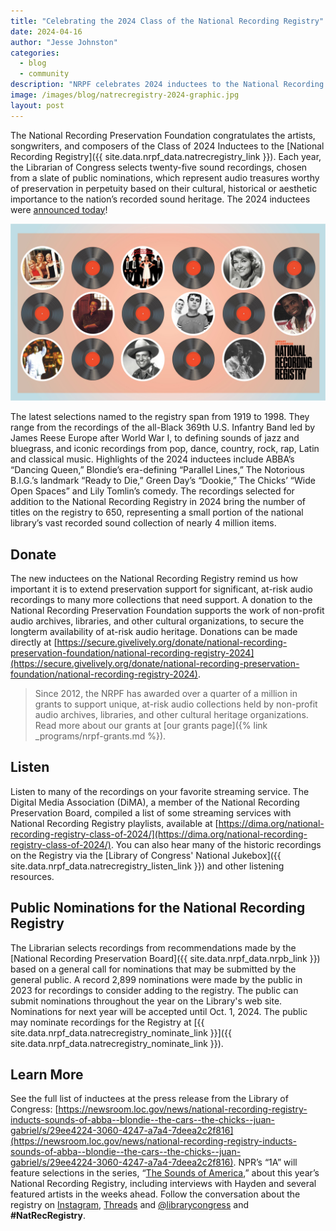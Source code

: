 ```yaml
---
title: "Celebrating the 2024 Class of the National Recording Registry"
date: 2024-04-16
author: "Jesse Johnston"
categories: 
  - blog
  - community
description: "NRPF celebrates 2024 inductees to the National Recording Registry. The Librarian of Congress, Carla Hayden, has announced the selection of 25 additions to the registry, chosen for their signifance to the cultural, historical, or aesthetic importance to the nation's recorded sound heritage."
image: /images/blog/natrecregistry-2024-graphic.jpg
layout: post
---
```


The National Recording Preservation Foundation congratulates
the artists, songwriters, and composers of the Class of 2024 Inductees
to the [National Recording Registry]({{ site.data.nrpf_data.natrecregistry_link }}).
Each year, the Librarian of Congress selects twenty-five sound recordings,
chosen from a slate of public nominations, which represent audio treasures
worthy of preservation in perpetuity based on their cultural, historical or aesthetic
importance to the nation’s recorded sound heritage.
The 2024 inductees were [announced today](https://newsroom.loc.gov/news/national-recording-registry-inducts-sounds-of-abba--blondie--the-cars--the-chicks--juan-gabriel/s/29ee4224-3060-4247-a7a4-7deea2c2f816)!

![National Recording Registry 2024 Inductees Announced. Press graphic by the Library of Congress.](/images/blog/natrecregistry-2024-graphic.jpg)

The latest selections named to the registry span from 1919 to 1998. They range from
the recordings of the all-Black 369th U.S. Infantry Band led by James Reese Europe
after World War I, to defining sounds of jazz and bluegrass, and iconic recordings from
pop, dance, country, rock, rap, Latin and classical music.
Highlights of the 2024 inductees include ABBA’s “Dancing Queen,”
Blondie’s era-defining “Parallel Lines,” The Notorious B.I.G.’s
landmark “Ready to Die,” Green Day’s “Dookie,” The Chicks’ “Wide Open Spaces” and
Lily Tomlin’s comedy.
The recordings selected for addition to the National Recording Registry in 2024
bring the number of titles on the registry to 650,
representing a small portion of the national library’s vast recorded
sound collection of nearly 4 million items.

## Donate

The new inductees on the National Recording Registry remind us
how important it is to extend preservation support for significant, at-risk
audio recordings to many more collections that need support.
A donation to the National Recording Preservation Foundation supports the work of non-profit audio archives, libraries, and other cultural organizations, to secure the longterm availability of at-risk audio heritage. Donations can be made directly at [https://secure.givelively.org/donate/national-recording-preservation-foundation/national-recording-registry-2024](https://secure.givelively.org/donate/national-recording-preservation-foundation/national-recording-registry-2024).

> Since 2012, the NRPF has awarded over a quarter of a million in grants
> to support unique, at-risk audio collections held by non-profit
> audio archives, libraries, and other cultural heritage organizations.
> Read more about our grants at [our grants page]({% link _programs/nrpf-grants.md %}).

## Listen

Listen to many of the recordings on your favorite streaming service.
The Digital Media Association (DiMA), a member of the National Recording Preservation Board, compiled a list
of some streaming services with National Recording Registry playlists, available at
[https://dima.org/national-recording-registry-class-of-2024/](https://dima.org/national-recording-registry-class-of-2024/).
You can also hear many of the historic recordings on the Registry via the [Library of Congress' National Jukebox]({{ site.data.nrpf_data.natrecregistry_listen_link }}) and other listening resources.

## Public Nominations for the National Recording Registry

The Librarian selects recordings from
recommendations made by the [National Recording Preservation Board]({{ site.data.nrpf_data.nrpb_link }})
based on a general call for nominations that may be submitted by the general public.
A record 2,899 nominations were made by the public in 2023 for recordings to consider
adding to the registry. The public can submit nominations throughout the year on the
Library's web site. Nominations for next year will be accepted until Oct. 1, 2024. The
public may nominate recordings for the Registry at [{{ site.data.nrpf_data.natrecregistry_nominate_link }}]({{ site.data.nrpf_data.natrecregistry_nominate_link }}).

## Learn More

See the full list of inductees at the press release from the Library of Congress: [https://newsroom.loc.gov/news/national-recording-registry-inducts-sounds-of-abba--blondie--the-cars--the-chicks--juan-gabriel/s/29ee4224-3060-4247-a7a4-7deea2c2f816](https://newsroom.loc.gov/news/national-recording-registry-inducts-sounds-of-abba--blondie--the-cars--the-chicks--juan-gabriel/s/29ee4224-3060-4247-a7a4-7deea2c2f816). NPR’s “1A” will feature selections in the series, “[The Sounds of America](https://the1a.org/series/the-sounds-of-america/),” about this year’s National Recording Registry, including interviews with Hayden and several featured artists in the weeks ahead. Follow the conversation about the registry on [Instagram](https://www.instagram.com/librarycongress), [Threads](https://www.threads.net/@librarycongress?hl=en) and [@librarycongress](https://twitter.com/librarycongress) and **#NatRecRegistry**.
